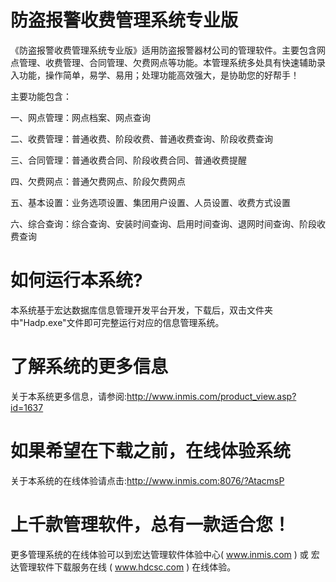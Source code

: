 # 防盗报警收费管理系统专业版

《防盗报警收费管理系统专业版》适用防盗报警器材公司的管理软件。主要包含网点管理、收费管理、合同管理、欠费网点等功能。本管理系统多处具有快速辅助录入功能，操作简单，易学、易用；处理功能高效强大，是协助您的好帮手！

主要功能包含：

一、网点管理：网点档案、网点查询

二、收费管理：普通收费、阶段收费、普通收费查询、阶段收费查询

三、合同管理：普通收费合同、阶段收费合同、普通收费提醒

四、欠费网点：普通欠费网点、阶段欠费网点

五、基本设置：业务选项设置、集团用户设置、人员设置、收费方式设置

六、综合查询：综合查询、安装时间查询、启用时间查询、退网时间查询、阶段收费查询

# 如何运行本系统?

本系统基于宏达数据库信息管理开发平台开发，下载后，双击文件夹中"Hadp.exe"文件即可完整运行对应的信息管理系统。

# 了解系统的更多信息

关于本系统更多信息，请参阅:http://www.inmis.com/product_view.asp?id=1637

# 如果希望在下载之前，在线体验系统

关于本系统的在线体验请点击:http://www.inmis.com:8076/?AtacmsP

# 上千款管理软件，总有一款适合您！

更多管理系统的在线体验可以到宏达管理软件体验中心( www.inmis.com ) 或 宏达管理软件下载服务在线 ( www.hdcsc.com ) 在线体验。


